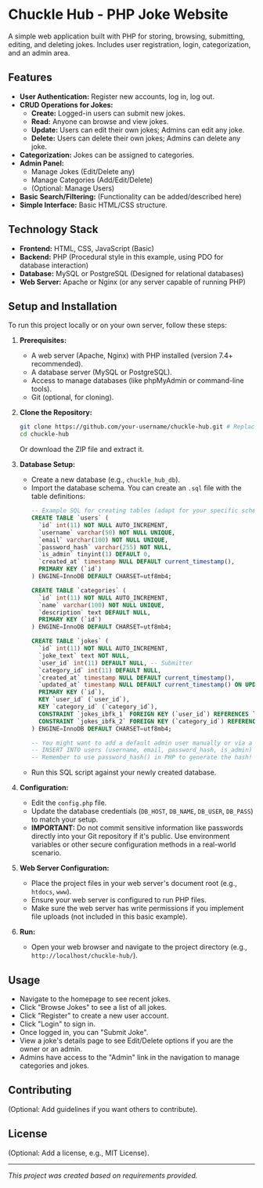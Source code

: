# Chuckle Hub - PHP Joke Website

A simple web application built with PHP for storing, browsing, submitting, editing, and deleting jokes. Includes user registration, login, categorization, and an admin area.

## Features

*   **User Authentication:** Register new accounts, log in, log out.
*   **CRUD Operations for Jokes:**
    *   **Create:** Logged-in users can submit new jokes.
    *   **Read:** Anyone can browse and view jokes.
    *   **Update:** Users can edit their own jokes; Admins can edit any joke.
    *   **Delete:** Users can delete their own jokes; Admins can delete any joke.
*   **Categorization:** Jokes can be assigned to categories.
*   **Admin Panel:**
    *   Manage Jokes (Edit/Delete any)
    *   Manage Categories (Add/Edit/Delete)
    *   (Optional: Manage Users)
*   **Basic Search/Filtering:** (Functionality can be added/described here)
*   **Simple Interface:** Basic HTML/CSS structure.

## Technology Stack

*   **Frontend:** HTML, CSS, JavaScript (Basic)
*   **Backend:** PHP (Procedural style in this example, using PDO for database interaction)
*   **Database:** MySQL or PostgreSQL (Designed for relational databases)
*   **Web Server:** Apache or Nginx (or any server capable of running PHP)

## Setup and Installation

To run this project locally or on your own server, follow these steps:

1.  **Prerequisites:**
    *   A web server (Apache, Nginx) with PHP installed (version 7.4+ recommended).
    *   A database server (MySQL or PostgreSQL).
    *   Access to manage databases (like phpMyAdmin or command-line tools).
    *   Git (optional, for cloning).

2.  **Clone the Repository:**
    ```bash
    git clone https://github.com/your-username/chuckle-hub.git # Replace with your repo URL
    cd chuckle-hub
    ```
    Or download the ZIP file and extract it.

3.  **Database Setup:**
    *   Create a new database (e.g., `chuckle_hub_db`).
    *   Import the database schema. You can create an `.sql` file with the table definitions:
        ```sql
        -- Example SQL for creating tables (adapt for your specific schema)
        CREATE TABLE `users` (
          `id` int(11) NOT NULL AUTO_INCREMENT,
          `username` varchar(50) NOT NULL UNIQUE,
          `email` varchar(100) NOT NULL UNIQUE,
          `password_hash` varchar(255) NOT NULL,
          `is_admin` tinyint(1) DEFAULT 0,
          `created_at` timestamp NULL DEFAULT current_timestamp(),
          PRIMARY KEY (`id`)
        ) ENGINE=InnoDB DEFAULT CHARSET=utf8mb4;

        CREATE TABLE `categories` (
          `id` int(11) NOT NULL AUTO_INCREMENT,
          `name` varchar(100) NOT NULL UNIQUE,
          `description` text DEFAULT NULL,
          PRIMARY KEY (`id`)
        ) ENGINE=InnoDB DEFAULT CHARSET=utf8mb4;

        CREATE TABLE `jokes` (
          `id` int(11) NOT NULL AUTO_INCREMENT,
          `joke_text` text NOT NULL,
          `user_id` int(11) DEFAULT NULL, -- Submitter
          `category_id` int(11) DEFAULT NULL,
          `created_at` timestamp NULL DEFAULT current_timestamp(),
          `updated_at` timestamp NULL DEFAULT current_timestamp() ON UPDATE current_timestamp(),
          PRIMARY KEY (`id`),
          KEY `user_id` (`user_id`),
          KEY `category_id` (`category_id`),
          CONSTRAINT `jokes_ibfk_1` FOREIGN KEY (`user_id`) REFERENCES `users` (`id`) ON DELETE SET NULL ON UPDATE CASCADE, -- Or restrict/cascade deletion
          CONSTRAINT `jokes_ibfk_2` FOREIGN KEY (`category_id`) REFERENCES `categories` (`id`) ON DELETE SET NULL ON UPDATE CASCADE -- Or restrict
        ) ENGINE=InnoDB DEFAULT CHARSET=utf8mb4;

        -- You might want to add a default admin user manually or via a script
        -- INSERT INTO users (username, email, password_hash, is_admin) VALUES ('admin', 'admin@example.com', 'HASH_OF_ADMIN_PASSWORD', 1);
        -- Remember to use password_hash() in PHP to generate the hash!
        ```
    *   Run this SQL script against your newly created database.

4.  **Configuration:**
    *   Edit the `config.php` file.
    *   Update the database credentials (`DB_HOST`, `DB_NAME`, `DB_USER`, `DB_PASS`) to match your setup.
    *   **IMPORTANT:** Do not commit sensitive information like passwords directly into your Git repository if it's public. Use environment variables or other secure configuration methods in a real-world scenario.

5.  **Web Server Configuration:**
    *   Place the project files in your web server's document root (e.g., `htdocs`, `www`).
    *   Ensure your web server is configured to run PHP files.
    *   Make sure the web server has write permissions if you implement file uploads (not included in this basic example).

6.  **Run:**
    *   Open your web browser and navigate to the project directory (e.g., `http://localhost/chuckle-hub/`).

## Usage

*   Navigate to the homepage to see recent jokes.
*   Click "Browse Jokes" to see a list of all jokes.
*   Click "Register" to create a new user account.
*   Click "Login" to sign in.
*   Once logged in, you can "Submit Joke".
*   View a joke's details page to see Edit/Delete options if you are the owner or an admin.
*   Admins have access to the "Admin" link in the navigation to manage categories and jokes.

## Contributing

(Optional: Add guidelines if you want others to contribute).

## License

(Optional: Add a license, e.g., MIT License).

---

*This project was created based on requirements provided.*
